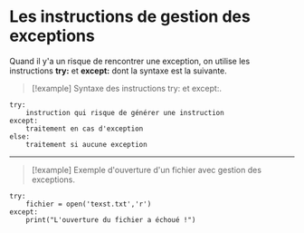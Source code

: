 # Les instructions de gestion des exceptions

Quand il y'a un risque de rencontrer une exception, on utilise les instructions **try:** et **except:** dont la syntaxe est la suivante.

>[!example] Syntaxe des instructions try: et except:.
```
try:
    instruction qui risque de générer une instruction
except:
    traitement en cas d'exception
else:
    traitement si aucune exception
```

________

>[!example] Exemple d'ouverture d'un fichier avec gestion des exceptions.
```
try:
    fichier = open('texst.txt','r')
except:
    print("L'ouverture du fichier a échoué !")
```

